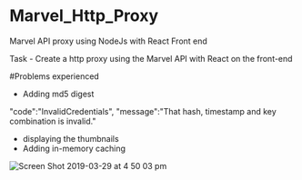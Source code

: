 # Marvel_Http_Proxy
Marvel API proxy using NodeJs with React Front end 

Task - Create a http proxy using the Marvel API with React on the front-end 

#Problems experienced 
- Adding md5 digest 

 "code":"InvalidCredentials",
  "message":"That hash, timestamp and key combination is invalid."
  
- displaying the thumbnails 
- Adding in-memory caching 


![Screen Shot 2019-03-29 at 4 50 03 pm](https://user-images.githubusercontent.com/37126943/55133950-9f7c4d80-50e4-11e9-881f-d1eb0ed162c6.png)
